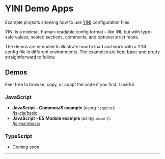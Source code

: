 # YINI Demo Apps
Example projects showing how to use [YINI](https://github.com/YINI-lang/YINI-spec) configuration files.

YINI is a minimal, human-readable config format – like INI, but with type-safe values, nested sections, comments, and optional strict mode.

The demos are intended to illustrate how to load and work with a YINI config file in different environments. The examples are kept basic and pretty straightforward to follow.

## Demos
Feel free to browse, copy, or adapt the code if you find it useful.

### JavaScript
- **JavaScript - CommonJS example** (using `require`):  
  [/js-cjs/basic](./js-cjs/basic/)
- **JavaScript - ES Module example** (using `import`):  
  [/js-esm/basic](./js-esm/basic/)

### TypeScript
- *Coming soon*

---
